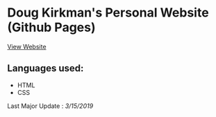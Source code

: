 # Doug Kirkman's Personal Website (Github Pages)
[View Website](http://.djkirkma.github.io)

## Languages used:
* HTML
* CSS

Last Major Update : *3/15/2019*
